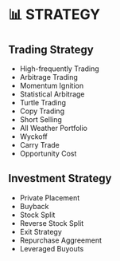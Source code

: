 # 📊 STRATEGY

## Trading Strategy

- High-frequently Trading
- Arbitrage Trading
- Momentum Ignition
- Statistical Arbitrage
- Turtle Trading
- Copy Trading
- Short Selling
- All Weather Portfolio
- Wyckoff
- Carry Trade
- Opportunity Cost

## Investment Strategy

- Private Placement
- Buyback
- Stock Split
- Reverse Stock Split
- Exit Strategy
- Repurchase Aggreement
- Leveraged Buyouts